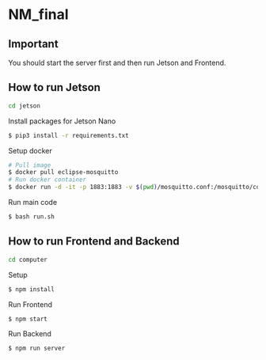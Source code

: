 # NM_final
## Important
You should start the server first and then run Jetson and Frontend.
## How to run Jetson
```bash
cd jetson
```
Install packages for Jetson Nano
```bash
$ pip3 install -r requirements.txt
```
Setup docker
```bash
# Pull image
$ docker pull eclipse-mosquitto
# Run docker container
$ docker run -d -it -p 1883:1883 -v $(pwd)/mosquitto.conf:/mosquitto/config/mosquitto.conf eclipse-mosquitto
```
Run main code
```bash
$ bash run.sh
```

## How to run Frontend and Backend
```bash
cd computer
```
Setup
```bash
$ npm install
```
Run Frontend
```bash
$ npm start
```
Run Backend
```bash
$ npm run server
```
